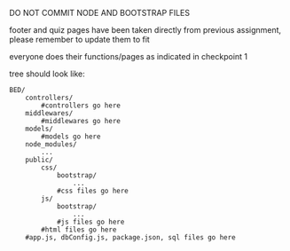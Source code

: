 DO NOT COMMIT NODE AND BOOTSTRAP FILES

footer and quiz pages have been taken directly from previous assignment, please remember to update them to fit

everyone does their functions/pages as indicated in checkpoint 1

tree should look like:
```
BED/
    controllers/
        #controllers go here     
    middlewares/
        #middlewares go here
    models/
        #models go here   
    node_modules/
        ...
    public/
        css/
            bootstrap/
                ...
            #css files go here
        js/
            bootstrap/
                ...
            #js files go here
        #html files go here
    #app.js, dbConfig.js, package.json, sql files go here
```
